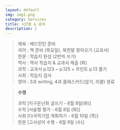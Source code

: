 ```yaml
---
layout: default
img: img1.png
category: Services
title: 시간표 & 공지
description: |
---
```

  > 체육 : 배드민턴 준비           
  > 국어 : 책 준비 (목요일), 북한말 찾아오기 (교과서)     
  > 한문 : 학습지 완성 (2번씩 쓰기)     
  > 역사 : 역사 학습지 & 교과서 제출 (화)     
  > 과학 : 교과서 p.123 ~ p.125 + 프린트 p.13 풀기      
  > 사회 : 학습지 검사      
  > 영어 : 3과 writing, 4과 클래스카드(암기, 리콜) 완료      
      
  > **수행**        
  >     
  > 과학 [지구온난화 글쓰기 - 6월 8일(화)]      
  > 수학 [서술형 평가 - 6월 8일 (화)]      
  > 사회 [다국적기업 계획하기 - 6월 10일 (목)]       
  > 한문 [고사성어 수행 - 6월 9일 (수)]     
